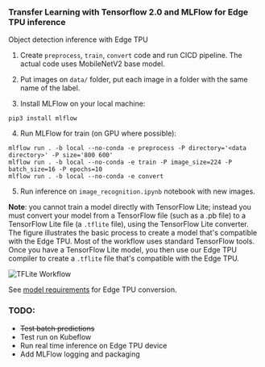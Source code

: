 ### Transfer Learning with Tensorflow 2.0 and MLFlow for Edge TPU inference
Object detection inference with Edge TPU

1. Create `preprocess`, `train`, `convert` code and run CICD pipeline. The actual code uses MobileNetV2 base model.

2. Put images on `data/` folder, put each image in a folder with the same name of the label.

3. Install MLFlow on your local machine:

```console
pip3 install mlflow
```

4. Run MLFlow for train (on GPU where possible):

```console
mlflow run . -b local --no-conda -e preprocess -P directory='<data directory>' -P size='800 600'
mlflow run . -b local --no-conda -e train -P image_size=224 -P batch_size=16 -P epochs=10
mlflow run . -b local --no-conda -e convert 
```

5. Run inference on `image_recognition.ipynb` notebook with new images.

**Note**: you cannot train a model directly with TensorFlow Lite; instead you must convert your model from a TensorFlow file (such as a .pb file) to a TensorFlow Lite file (a `.tflite` file), using the TensorFlow Lite converter. The figure illustrates the basic process to create a model that's compatible with the Edge TPU. Most of the workflow uses standard TensorFlow tools. Once you have a TensorFlow Lite model, you then use our Edge TPU compiler to create a `.tflite` file that's compatible with the Edge TPU.

![TFLite Workflow](https://coral.ai/static/docs/images/edgetpu/compile-workflow.png)

See [model requirements](https://coral.ai/docs/edgetpu/models-intro/#model-requirements) for Edge TPU conversion.

### TODO: 
* ~~Test batch predictions~~
* Test run on Kubeflow
* Run real time inference on Edge TPU device
* Add MLFlow logging and packaging
